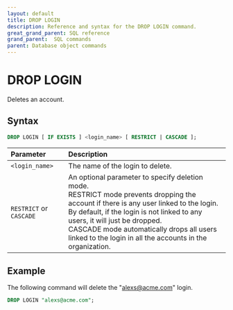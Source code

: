 ```yaml
---
layout: default
title: DROP LOGIN
description: Reference and syntax for the DROP LOGIN command.
great_grand_parent: SQL reference
grand_parent:  SQL commands
parent: Database object commands
---
```


# DROP LOGIN
Deletes an account.

## Syntax

```sql
DROP LOGIN [ IF EXISTS ] <login_name> [ RESTRICT | CASCADE ]; 
```

| Parameter  | Description |
| :--------- | :---------- |
| `<login_name>`  | The name of the login to delete. |   
| `RESTRICT` or `CASCADE` | An optional parameter to specify deletion mode.<br>RESTRICT mode prevents dropping the account if there is any user linked to the login.<Br>By default, if the login is not linked to any users, it will just be dropped.<br>CASCADE mode automatically drops all users linked to the login in all the accounts in the organization.               

## Example

The following command will delete the "alexs@acme.com" login. 

```sql
DROP LOGIN "alexs@acme.com";
```
